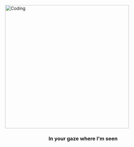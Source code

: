 <img align="center" alt="Coding" width="400" src="https://media1.tenor.com/m/rhEJC52XrmsAAAAC/till-ivan.gif)](https://tillvi.io">
<h3 align="center">In your gaze where I'm seen</h3>
